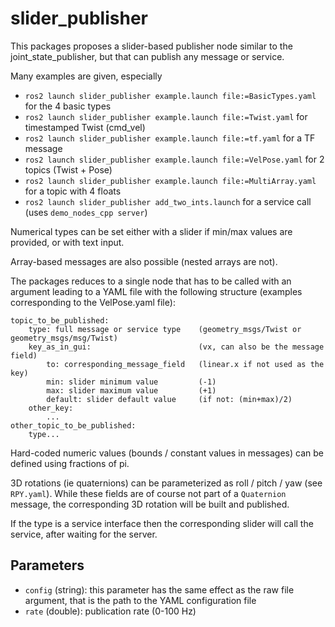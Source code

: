 # slider_publisher

This packages proposes a slider-based publisher node similar to the joint_state_publisher, but that can publish any message or service.

Many examples are given, especially

*   `ros2 launch slider_publisher example.launch file:=BasicTypes.yaml` for the 4 basic types
*   `ros2 launch slider_publisher example.launch file:=Twist.yaml` for timestamped Twist (cmd_vel)
*   `ros2 launch slider_publisher example.launch file:=tf.yaml` for a TF message
*   `ros2 launch slider_publisher example.launch file:=VelPose.yaml` for 2 topics (Twist + Pose)
*   `ros2 launch slider_publisher example.launch file:=MultiArray.yaml` for a topic with 4 floats
*   `ros2 launch slider_publisher add_two_ints.launch` for a service call (uses `demo_nodes_cpp server`)

Numerical types can be set either with a slider if min/max values are provided, or with text input.

Array-based messages are also possible (nested arrays are not).

The packages reduces to a single node that has to be called with an argument leading to a YAML file with the following structure (examples corresponding to the VelPose.yaml file):

    topic_to_be_published:  
        type: full message or service type    (geometry_msgs/Twist or geometry_msgs/msg/Twist)
        key_as_in_gui:                        (vx, can also be the message field)
            to: corresponding_message_field   (linear.x if not used as the key)
            min: slider minimum value         (-1)
            max: slider maximum value         (+1)  
            default: slider default value     (if not: (min+max)/2)
        other_key:  
            ...
    other_topic_to_be_published:  
        type...

Hard-coded numeric values (bounds / constant values in messages) can be defined using fractions of pi.

3D rotations (ie quaternions) can be parameterized as roll / pitch / yaw (see `RPY.yaml`). While these fields are of course not part of a `Quaternion` message, the corresponding 3D rotation will be built and published.

If the type is a service interface then the corresponding slider will call the service, after waiting for the server.

## Parameters

- `config` (string): this parameter has the same effect as the raw file argument, that is the path to the YAML configuration file
- `rate` (double): publication rate (0-100 Hz)
